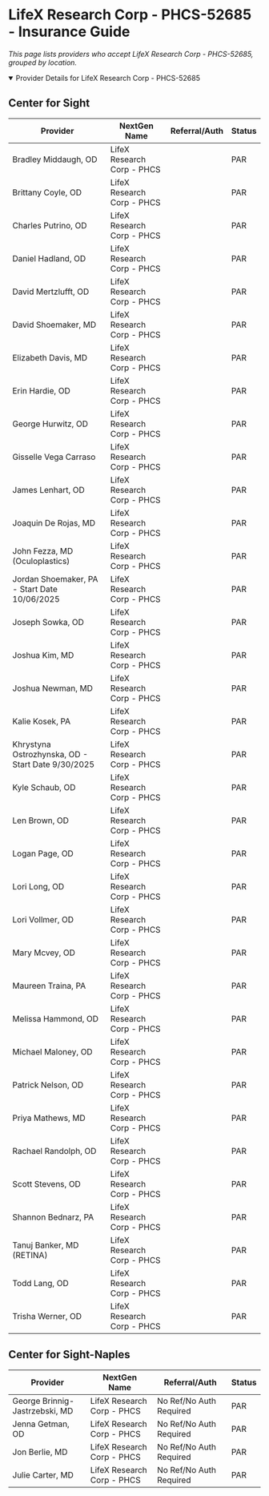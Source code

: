 # LifeX Research Corp - PHCS-52685 - Insurance Guide

*This page lists providers who accept LifeX Research Corp - PHCS-52685, grouped by location.*

<details open><summary>Provider Details for LifeX Research Corp - PHCS-52685</summary>

## Center for Sight

| Provider | NextGen Name | Referral/Auth | Status |
|----------|-------------|--------------|--------|
| Bradley Middaugh, OD | LifeX Research Corp - PHCS |  | PAR |
| Brittany Coyle, OD | LifeX Research Corp - PHCS |  | PAR |
| Charles Putrino, OD | LifeX Research Corp - PHCS |  | PAR |
| Daniel Hadland, OD | LifeX Research Corp - PHCS |  | PAR |
| David Mertzlufft, OD | LifeX Research Corp - PHCS |  | PAR |
| David Shoemaker, MD | LifeX Research Corp - PHCS |  | PAR |
| Elizabeth Davis, MD | LifeX Research Corp - PHCS |  | PAR |
| Erin Hardie, OD | LifeX Research Corp - PHCS |  | PAR |
| George Hurwitz, OD | LifeX Research Corp - PHCS |  | PAR |
| Gisselle Vega Carraso | LifeX Research Corp - PHCS |  | PAR |
| James Lenhart, OD | LifeX Research Corp - PHCS |  | PAR |
| Joaquin De Rojas, MD | LifeX Research Corp - PHCS |  | PAR |
| John Fezza, MD (Oculoplastics) | LifeX Research Corp - PHCS |  | PAR |
| Jordan Shoemaker, PA - Start Date 10/06/2025 | LifeX Research Corp - PHCS |  | PAR |
| Joseph Sowka, OD | LifeX Research Corp - PHCS |  | PAR |
| Joshua Kim, MD | LifeX Research Corp - PHCS |  | PAR |
| Joshua Newman, MD | LifeX Research Corp - PHCS |  | PAR |
| Kalie Kosek, PA | LifeX Research Corp - PHCS |  | PAR |
| Khrystyna Ostrozhynska, OD - Start Date 9/30/2025 | LifeX Research Corp - PHCS |  | PAR |
| Kyle Schaub, OD | LifeX Research Corp - PHCS |  | PAR |
| Len Brown, OD | LifeX Research Corp - PHCS |  | PAR |
| Logan Page, OD | LifeX Research Corp - PHCS |  | PAR |
| Lori Long, OD | LifeX Research Corp - PHCS |  | PAR |
| Lori Vollmer, OD | LifeX Research Corp - PHCS |  | PAR |
| Mary Mcvey, OD | LifeX Research Corp - PHCS |  | PAR |
| Maureen Traina, PA | LifeX Research Corp - PHCS |  | PAR |
| Melissa Hammond, OD | LifeX Research Corp - PHCS |  | PAR |
| Michael Maloney, OD | LifeX Research Corp - PHCS |  | PAR |
| Patrick Nelson, OD | LifeX Research Corp - PHCS |  | PAR |
| Priya Mathews, MD | LifeX Research Corp - PHCS |  | PAR |
| Rachael Randolph, OD | LifeX Research Corp - PHCS |  | PAR |
| Scott Stevens, OD | LifeX Research Corp - PHCS |  | PAR |
| Shannon Bednarz, PA | LifeX Research Corp - PHCS |  | PAR |
| Tanuj Banker, MD (RETINA) | LifeX Research Corp - PHCS |  | PAR |
| Todd Lang, OD | LifeX Research Corp - PHCS |  | PAR |
| Trisha Werner, OD | LifeX Research Corp - PHCS |  | PAR |

## Center for Sight-Naples

| Provider | NextGen Name | Referral/Auth | Status |
|----------|-------------|--------------|--------|
| George Brinnig-Jastrzebski, MD | LifeX Research Corp - PHCS | No Ref/No Auth Required | PAR |
| Jenna Getman, OD | LifeX Research Corp - PHCS | No Ref/No Auth Required | PAR |
| Jon Berlie, MD | LifeX Research Corp - PHCS | No Ref/No Auth Required | PAR |
| Julie Carter, MD | LifeX Research Corp - PHCS | No Ref/No Auth Required | PAR |

</details>

